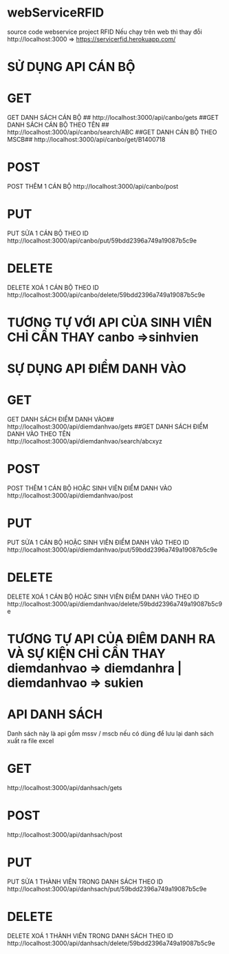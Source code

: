 # webServiceRFID 
source code webservice project RFID
Nếu chạy trên web thì thay đỗi http://localhost:3000 => https://servicerfid.herokuapp.com/
# SỬ DỤNG API CÁN BỘ
# GET
GET DANH SÁCH CÁN BỘ ##
http://localhost:3000/api/canbo/gets
##GET DANH SÁCH CÁN BỘ THEO TÊN ##
http://localhost:3000/api/canbo/search/ABC
##GET DANH CÁN BỘ THEO MSCB##
http://localhost:3000/api/canbo/get/B1400718
# POST
POST THÊM 1 CÁN BỘ
http://localhost:3000/api/canbo/post
# PUT
PUT SỬA 1 CÁN BỘ THEO ID
http://localhost:3000/api/canbo/put/59bdd2396a749a19087b5c9e
# DELETE
DELETE XOÁ 1 CÁN BỘ THEO ID
http://localhost:3000/api/canbo/delete/59bdd2396a749a19087b5c9e
# TƯƠNG TỰ VỚI API CỦA SINH VIÊN CHỈ CẦN THAY canbo =>sinhvien
# SỰ DỤNG API ĐIỂM DANH VÀO
# GET
GET DANH SÁCH ĐIỂM DANH VÀO##
http://localhost:3000/api/diemdanhvao/gets
##GET DANH SÁCH ĐIỂM DANH VÀO THEO TÊN
http://localhost:3000/api/diemdanhvao/search/abcxyz
# POST
POST THÊM 1 CÁN BỘ HOẶC SINH VIÊN ĐIỂM DANH VÀO
http://localhost:3000/api/diemdanhvao/post
# PUT
PUT SỬA 1 CÁN BỘ HOẶC SINH VIÊN ĐIỂM DANH VÀO THEO ID
http://localhost:3000/api/diemdanhvao/put/59bdd2396a749a19087b5c9e
# DELETE
DELETE XOÁ 1 CÁN BỘ HOẶC SINH VIÊN ĐIỂM DANH VÀO THEO ID
http://localhost:3000/api/diemdanhvao/delete/59bdd2396a749a19087b5c9e
# TƯƠNG TỰ API CỦA ĐIÊM DANH RA VÀ SỰ KIỆN CHỈ CẦN THAY diemdanhvao => diemdanhra | diemdanhvao => sukien
# API DANH SÁCH 
 Danh sách này là api gồm mssv / mscb nếu có dùng để lưu lại danh sách xuất ra file excel 
# GET
http://localhost:3000/api/danhsach/gets
# POST
http://localhost:3000/api/danhsach/post
# PUT 
PUT SỬA 1 THÀNH VIÊN TRONG DANH SÁCH THEO ID
http://localhost:3000/api/danhsach/put/59bdd2396a749a19087b5c9e
# DELETE 
DELETE XOÁ 1 THÀNH VIÊN TRONG DANH SÁCH THEO ID
http://localhost:3000/api/danhsach/delete/59bdd2396a749a19087b5c9e
